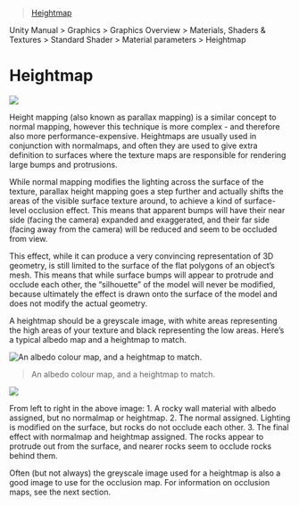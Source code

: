 > [Heightmap](http://docs.unity3d.com/Manual/StandardShaderMaterialParameterHeightMap.html)

Unity Manual > Graphics > Graphics Overview > Materials, Shaders & Textures > Standard Shader > Material parameters > Heightmap

# Heightmap

![](http://docs.unity3d.com/uploads/Main/StandardShaderParameterHeightmap.png)

Height mapping (also known as parallax mapping) is a similar concept to normal mapping, however this technique is more complex - and therefore also more performance-expensive. Heightmaps are usually used in conjunction with normalmaps, and often they are used to give extra definition to surfaces where the texture maps are responsible for rendering large bumps and protrusions.

While normal mapping modifies the lighting across the surface of the texture, parallax height mapping goes a step further and actually shifts the areas of the visible surface texture around, to achieve a kind of surface-level occlusion effect. This means that apparent bumps will have their near side (facing the camera) expanded and exaggerated, and their far side (facing away from the camera) will be reduced and seem to be occluded from view.

This effect, while it can produce a very convincing representation of 3D geometry, is still limited to the surface of the flat polygons of an object’s mesh. This means that while surface bumps will appear to protrude and occlude each other, the “silhouette” of the model will never be modified, because ultimately the effect is drawn onto the surface of the model and does not modify the actual geometry.

A heightmap should be a greyscale image, with white areas representing the high areas of your texture and black representing the low areas. Here’s a typical albedo map and a heightmap to match.

![An albedo colour map, and a heightmap to match.](http://docs.unity3d.com/uploads/Main/StandardShaderHeightmapTexture.png)
> An albedo colour map, and a heightmap to match.

![](http://docs.unity3d.com/uploads/Main/StandardShaderParallaxMap.jpg)

From left to right in the above image: 1. A rocky wall material with albedo assigned, but no normalmap or heightmap. 2. The normal assigned. Lighting is modified on the surface, but rocks do not occlude each other. 3. The final effect with normalmap and heightmap assigned. The rocks appear to protrude out from the surface, and nearer rocks seem to occlude rocks behind them.

Often (but not always) the greyscale image used for a heightmap is also a good image to use for the occlusion map. For information on occlusion maps, see the next section.
